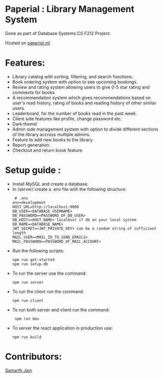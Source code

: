 # Paperial : Library Management System
Done as part of Database Systems CS F212 Project. 

Hosted on [paperial.ml](https://paperial.ml)
# Features: 
- Library catalog with sorting, filtering, and search functions. 
- Book ordering system with option to see upcoming bookings.
- Review and rating system allowing users to give 0-5 star rating and comments for books. 
- A recommendation system which gives recommendations based on user's read history, rating of books and reading history of other similar users.
- Leaderboard, for the number of books read in the past week. 
- Client side features like profile, change password etc. 
- Dark theme!
- Admin side management system with option to divide different sections of the library accross multiple admins.
- Feature to add new books to the library. 
- Report generation. 
- Checkout and return kiosk feature. 

# Setup guide : 
- Install MySQL and create a database.
- In /server/ create a .env file with the following structure: 
  ```
   # .env
  env=development
  HOST_URL=http://localhost:9000
  DB_USER=<DATABASE_USERNAME>
  DB_PASSWORD=<PASSWORD_OF_DB_USER>
  DB_HOST=<HOST_NAME> localhost if db on your local system
  DB_NAME=<DATABASE_NAME>
  JWT_SECRET=<JWT_PRIVATE_KEY> can be a random string of sufficient length
  MAIL_USER=<MAIL_ID_TO_SEND_EMAILS>
  MAIL_PASSWORD=<PASSWORD_OF_MAIL_ACCOUNT>
  ```
- Run the following scripts: 
  ```
  npm run get-started
  npm run setup-db
  ```
- To run the server use the command: 
  ```
  npm run server
  ```
- To run the client run the command: 
  ```
  npm run client
  ```
- To run both server and client run the command:
  ```
   npm run dev
  ```
- To server the react application in production use:
  ```
  npm run build
  ```
# Contributors: 
[Samarth Jain](https://github.com/BOISaMmY)
  
